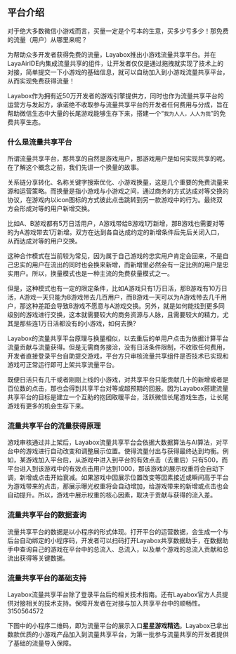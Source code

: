 ## 平台介绍

​	对于绝大多数微信小游戏而言，买量一定是个亏本的生意，买多少亏多少！那免费的流量（用户）从哪里来呢？	

​	为帮助众多开发者获得免费的流量，Layabox推出小游戏流量共享平台。并在LayaAirIDE内集成流量共享的组件，让开发者仅仅是通过拖拽就实现了技术上的对接，简单提交一下小游戏的基础信息，就可以自助加入到小游戏流量共享平台，从而实现免费获得流量！

​	Layabox作为拥有近50万开发者的游戏引擎提供方，同时也作为流量共享平台的运营方与发起方，承诺绝不收取参与流量共享平台的开发者任何费用与分成，旨在帮助微信生态中大量的长尾游戏能够生存下来，搭建一个“`我为人人，人人为我`”的免费共享生态。

### 什么是流量共享平台

​	所谓流量共享平台，那共享的自然是游戏用户，那游戏用户是如何实现共享的呢。在了解这个概念之前，我们先讲一个换量的故事。

​	关系链分享转化、名称关键字搜索优化、小游戏换量，这是几个重要的免费流量来源和运营策略。而换量是指小游戏与小游戏之间，通过商务的方式达成对等交换的协议，在游戏内以icon图标的方式彼此点击跳转到另一款游戏中的行为。最终双方会形成对等的用户新增交换。

​	比如A、B游戏都有5万日活用户，A游戏带给B游戏1万新增，那B游戏也需要对等的为A游戏带去1万新增。双方在达到各自达成约定的新增条件后先后关闭入口，从而达成对等的用户交换。

​	这种合作模式在当前较为常见，因为属于自己游戏的忠实用户肯定会回来，不是自己忠实的用户在流出的同时也会换来新增，而新增里必然会有一定比例的用户是忠实用户。所以，换量模式也是一种主流的免费获量模式之一。

​	但是，这种模式也有一定的限定条件，比如A游戏只有1万日活，那B游戏有10万日活，A游戏一天只能为B游戏带去几百用户，而B游戏一天可以为A游戏带去几千用户，那这种差距会导致B游戏不愿意与A游戏交换。另外，就是如何能找到更多同级别的游戏进行交换，这本就需要较大的商务资源与人脉，且需要较大的精力，尤其是那些连1万日活都没有的小游戏，如何去换?

​	Layabox的流量共享平台原理与换量相似，以去重后的单用户点击为依据计算平台流量贡献与流量获得。但是无需商务接洽，没有日活条件限制，不收取任何费用，开发者直接登录平台自助提交游戏，平台方只审核流量共享组件是否技术已实现和游戏可正常运行即可上架共享流量平台。

​	既便日活只有几千或者刚刚上线的小游戏，对共享平台只能贡献几十的新增或者是百位数的点击，那也会得到共享平台对等或超预期的回报。因为Layabox搭建流量共享平台的目标是建立一个互助的抱团取暖平台，活跃微信长尾游戏生态，让长尾游戏有更多的机会生存下来。

### 流量共享平台的流量获得原理

​	游戏审核通过并上架后，Layabox流量共享平台会依据大数据算法与AI算法，对平台中的游戏进行自动改变和调整展示位置。使得流量付出与获得最终达到均衡。例如，某游戏加入平台后，从游戏中进入到平台的有效点击（去重后）只有500，而平台进入到该游戏中的有效点击用户达到1000，那该游戏的展示权重将会自动下调，新增或点击开始衰减。如果游戏中因展示位置改变等因素接近或瞬间高于平台为游戏带来的点击，那展示曝光权重将会自动增加，给游戏带来的新增或点击也会自动提升。所以，游戏中展示权重的核心因素，取决于贡献与获得的流入差。

### 流量共享平台的数据查询

流量共享平台的数据是以小程序的形式体现。打开平台的运营数据，会生成一个与后台自动绑定的小程序码，开发者可以扫码打开Layabox共享数据助手，在数据助手中查询自己的游戏在平台中的总流入、总流入，以及单个游戏的总流入贡献和总流出获得等关键数据。

### 流量共享平台的基础支持

Layabox流量共享平台除了登录平台后的相关技术指南。还有Layabox官方人员提供对接相关的技术支持。保障开发者在对接与加入共享平台中的顺畅性。 3150564572 

下图中的小程序二维码，即为流量平台的展示入口**星星游戏精选**。Layabox已拿出数款优质的小游戏产品加入到流量共享平台，为第一批参与流量共享的开发者提供了基础的流量导入保障。